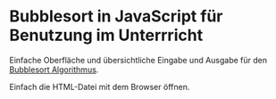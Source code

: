 # Bubblesort in JavaScript für Benutzung im Unterrricht
Einfache Oberfläche und übersichtliche Eingabe und Ausgabe für den [Bubblesort Algorithmus](https://de.m.wikipedia.org/wiki/Bubblesort).

Einfach die HTML-Datei mit dem Browser öffnen.
